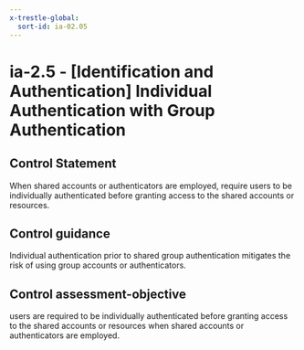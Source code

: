 ```yaml
---
x-trestle-global:
  sort-id: ia-02.05
---
```


# ia-2.5 - \[Identification and Authentication\] Individual Authentication with Group Authentication

## Control Statement

When shared accounts or authenticators are employed, require users to be individually authenticated before granting access to the shared accounts or resources.

## Control guidance

Individual authentication prior to shared group authentication mitigates the risk of using group accounts or authenticators.

## Control assessment-objective

users are required to be individually authenticated before granting access to the shared accounts or resources when shared accounts or authenticators are employed.
